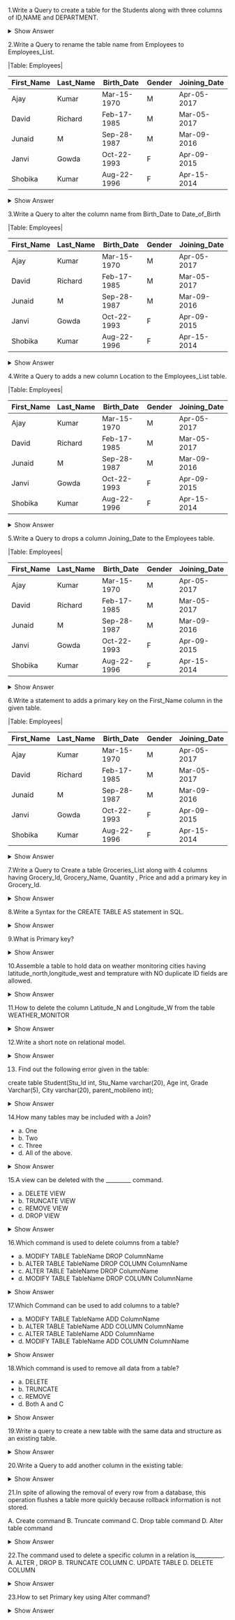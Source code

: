 

1.Write a Query to create a table for the Students along with three columns of ID,NAME and DEPARTMENT.

<details>
<summary> Show Answer </summary>

```sql
CREATE TABLE Students (ID int,NAME varchar(30), DEPARTMENT varchar(30));
```

Explantion: The CREATE Command is used for creating a table  along with their variables(Column_Name) and Data Types(INT,VARCHAR(20)). 

</details>

<!--|Alter Query|-->

2.Write a Query to rename the table name from Employees to Employees_List.


|Table: Employees|

|First_Name | Last_Name 	| Birth_Date    | 	 Gender | 	 Joining_Date   |
|-----------|---------------|---------------|-----------|-------------------|
| Ajay		| Kumar	 	    | Mar-15-1970 	|       M  	| 	   Apr-05-2017  |
| David	 	| Richard 	    | Feb-17-1985 	|       M 	| 	   Mar-05-2017  |
| Junaid 	| M 	 	    | Sep-28-1987 	|       M 	| 	   Mar-09-2016  |
| Janvi	 	| Gowda 	 	| Oct-22-1993 	|       F 	| 	   Apr-09-2015  |
| Shobika	| Kumar	 	    | Aug-22-1996 	|       F 	| 	   Apr-15-2014  |



<details>
<summary> Show Answer </summary>

```sql
ALTER TABLE Employees RENAME TO Employees_List;
```
Explantion: Alter table is used for renaming the given table from one table name to another table name.


</details>


<!--|Alter Query|-->
3.Write a Query to alter the column name from Birth_Date to Date_of_Birth

|Table: Employees|

|First_Name | Last_Name 	| Birth_Date    | 	 Gender | 	 Joining_Date   |
|-----------|---------------|---------------|-----------|-------------------|
| Ajay		| Kumar	 	    | Mar-15-1970 	|       M  	| 	   Apr-05-2017  |
| David	 	| Richard 	    | Feb-17-1985 	|       M 	| 	   Mar-05-2017  |
| Junaid 	| M 	 	    | Sep-28-1987 	|       M 	| 	   Mar-09-2016  |
| Janvi	 	| Gowda 	 	| Oct-22-1993 	|       F 	| 	   Apr-09-2015  |
| Shobika	| Kumar	 	    | Aug-22-1996 	|       F 	| 	   Apr-15-2014  |

<details>
<summary> Show Answer </summary>

```sql
ALTER TABLE Employees_List RENAME COLUMN Birth_Date to Date_of_Birth;
```

Explantion: Alter table is used for renaming the given table from one column_name to another column_name.

</details>


4.Write a Query to adds a new column Location to the Employees_List table.

|Table: Employees|

|First_Name | Last_Name 	| Birth_Date    | 	 Gender | 	 Joining_Date   |
|-----------|---------------|---------------|-----------|-------------------|
| Ajay		| Kumar	 	    | Mar-15-1970 	|       M  	| 	   Apr-05-2017  |
| David	 	| Richard 	    | Feb-17-1985 	|       M 	| 	   Mar-05-2017  |
| Junaid 	| M 	 	    | Sep-28-1987 	|       M 	| 	   Mar-09-2016  |
| Janvi	 	| Gowda 	 	| Oct-22-1993 	|       F 	| 	   Apr-09-2015  |
| Shobika	| Kumar	 	    | Aug-22-1996 	|       F 	| 	   Apr-15-2014  |


<details>
<summary> Show Answer </summary>

```sql
ALTER TABLE Employees ADD (Location varchar(30));
```

|First_Name | Last_Name 	| Birth_Date    | 	 Gender | 	 Joining_Date   |Location|
|-----------|---------------|---------------|-----------|-------------------|--------|
| Ajay		| Kumar	 	    | Mar-15-1970 	|       M  	| 	   Apr-05-2017  |Null    |
| David	 	| Richard 	    | Feb-17-1985 	|       M 	| 	   Mar-05-2017  |Null    |
| Junaid 	| M 	 	    | Sep-28-1987 	|       M 	| 	   Mar-09-2016  |Null    |
| Janvi	 	| Gowda 	 	| Oct-22-1993 	|       F 	| 	   Apr-09-2015  |Null    |
| Shobika	| Kumar	 	    | Aug-22-1996 	|       F 	| 	   Apr-15-2014  |Null    |

Explantion: Alter table is used for Addition of a new column_name in  the given table .

</details>


5.Write a Query to drops a column Joining_Date to the Employees table.

|Table: Employees|

|First_Name | Last_Name 	| Birth_Date    | 	 Gender | 	 Joining_Date   |
|-----------|---------------|---------------|-----------|-------------------|
| Ajay		| Kumar	 	    | Mar-15-1970 	|       M  	| 	   Apr-05-2017  |
| David	 	| Richard 	    | Feb-17-1985 	|       M 	| 	   Mar-05-2017  |
| Junaid 	| M 	 	    | Sep-28-1987 	|       M 	| 	   Mar-09-2016  |
| Janvi	 	| Gowda 	 	| Oct-22-1993 	|       F 	| 	   Apr-09-2015  |
| Shobika	| Kumar	 	    | Aug-22-1996 	|       F 	| 	   Apr-15-2014  |

<details>
<summary> Show Answer </summary>

```sql
ALTER TABLE Employees_List DROP column Joining_Date;
```

|First_Name | Last_Name 	| Birth_Date    | 	 Gender | 	
|-----------|---------------|---------------|-----------|
| Ajay		| Kumar	 	    | Mar-15-1970 	|       M  	| 	 
| David	 	| Richard 	    | Feb-17-1985 	|       M 	| 	 
| Junaid 	| M 	 	    | Sep-28-1987 	|       M 	| 	 
| Janvi	 	| Gowda 	 	| Oct-22-1993 	|       F 	| 	  
| Shobika	| Kumar	 	    | Aug-22-1996 	|       F 	| 	  


Explanation: Alter Table is used for Addition of a new column_name in  the given table and droping(Deleting) the coulumn_name from the given table.

</details>

6.Write a statement to adds a primary key on the First_Name column in the given table.

|Table: Employees|

|First_Name | Last_Name 	| Birth_Date    | 	 Gender | 	 Joining_Date   |
|-----------|---------------|---------------|-----------|-------------------|
| Ajay		| Kumar	 	    | Mar-15-1970 	|       M  	| 	   Apr-05-2017  |
| David	 	| Richard 	    | Feb-17-1985 	|       M 	| 	   Mar-05-2017  |
| Junaid 	| M 	 	    | Sep-28-1987 	|       M 	| 	   Mar-09-2016  |
| Janvi	 	| Gowda 	 	| Oct-22-1993 	|       F 	| 	   Apr-09-2015  |
| Shobika	| Kumar	 	    | Aug-22-1996 	|       F 	| 	   Apr-15-2014  |

<details>
<summary> Show Answer </summary>

```sql
ALTER TABLE Employees ADD PRIMARY KEY (First_Name);
```

Explanation: Primary Key uniquely identifes each record in a table and a table can have only one primary key.
</details>

7.Write a Query to Create a table Groceries_List along with 4 columns having Grocery_Id, Grocery_Name, Quantity , Price and add a primary key in Grocery_Id.

<details>
<summary> Show Answer </summary>

```sql
CREATE TABLE Groceries_List (Grocery_Id int ADD PRIMARY KEY, Grocery_Name VARCHAR(30), Quantity INT, Price TEXT);
```
Explanation: Creating a table name Groceries_List and adding a primary key in (Grocery_Id int ADD PRIMARY KEY) because only one primary key is allowed in a given table.
</details>


8.Write a Syntax for the CREATE TABLE AS statement in SQL.

<details>

<summary> Show Answer </summary>

```sql
CREATE TABLE [ IF NOT EXISTS ] new_table [ AS ] 
  SELECT expressions
  FROM existing_tables
  [WHERE conditions];
```


</details>


9.What is Primary key?

<details>
<summary> Show Answer </summary>

Explanations:

- Primary key is a field or the combination of fields that uniquely identify the each record in the table.
- If the column contains primary key, it cannot be null or empty.
- It cannot have more than one primary key.
- It stores uniques values into column. For Example, the Employee ID can be treated as the primary key for a Employees in Company.

</details>


10.Assemble a table to hold data on weather monitoring cities having latitude_north,longitude_west and temprature with NO duplicate ID fields are allowed.

<details>
<summary> Show Answer </summary>

```sql
CREATE TABLE WEATHER_MONITOR (ID INT PRIMARY KEY, CITY VARCHAR(30), STATE VARCHAR(30), TEMP REAL, LATITUDE_N REAL, LONGITUDE_W REAL);
```

Explanation: 

Create a table along with a table name "WEATHER_MONITOR" contains fields such as ID with the datatype INTEGER, CITY with the datatype VARCHAR, STATE with the datatype VARCHAR, TEMPERATURE, LATITUDE_N, LONGITUDE_W with the datatype REAL.Duplicates are not allowed as ID is declared as Primary Key.


</details>




11.How to delete the column Latitude_N and Longitude_W from the table WEATHER_MONITOR

<details>
<summary> Show Answer </summary>

``` sql

ALTER TABLE WEATHER_MONITOR DROP COLUMN LATITUDE_N;
ALTER TABLE WEATHER_MONITOR DROP COLUMN LONGITUDE_W;
```

Explanation:

    Deletion of column using DROP Command, it deletes the column along with the data.
    DROP command removes a whole database or just a table.

</details>

12.Write a short note on relational model.

<details>
<summary> Show Answer </summary>

- The relational model uses a collection of tables to represent both data and the relationships
among those data. 
- The relational model is an example of a record based model.

</details>

13. Find out the following error given in the table:


create table Student(Stu_Id int, Stu_Name varchar(20), Age int, Grade Varchar(5), City varchar(20), parent_mobileno int);

          
<details>
<summary> Show Answer </summary>

create table Student(Stu_Id int, Stu_Name varchar(20), Age int, Grade Varchar(5), City varchar(20), parent_mobileno text);

    |  Stu_Id |    Stu_Name      | Age | Grade |     City      | parent_mobileno |
    |---------|------------------|-----|-------|---------------|-----------------|
    |    1    |     Arthi        |  15 |   B   |     Andhra    |   9876573453    |
    |    2    |     Ganga        |  18 |   D   |    Bangalore          7865432190    |                                
          |    3    |   Madhumitha     |  17 |   A   |     Delhi     |   9092456778    |                          
          |    4    |    RIYA SREE     |  10 |   C   |     Kerala    |   8906758763    |                                
	      |    5    |  PRIYA GANESH    |  20 |   B   |     Chennai   |	 7689543213    |

Explanation: In this command the column_name and data type of parent_mobileno will be in the data type (int) it will not be accepted but it takes the data type (text)for the parent_mobileno .

</details>

14.How many tables may be included with a Join?
- a. One 
- b. Two
- c. Three
- d. All of the above.

<details>
<summary> Show Answer </summary>

Correct Answer: D
Explanation: The maximum number of tables that can be referenced in a single join is 61. 

</details>

15.A view can be deleted with the _________ command.
- a. DELETE VIEW
- b. TRUNCATE VIEW 
- c. REMOVE VIEW
- d. DROP VIEW  

<details>
<summary> Show Answer </summary>

Correct Answer: D
- Explanation: DROP VIEW removes one or more views from the current database.

</details>

16.Which command is used to delete columns from a table?
- a. MODIFY TABLE TableName DROP ColumnName
- b. ALTER TABLE TableName DROP COLUMN ColumnName
- c. ALTER TABLE TableName DROP ColumnName
- d. MODIFY TABLE TableName DROP COLUMN ColumnName
<details>

<summary> Show Answer </summary>

Correct Answer: B

- Explanation: 

* The ALTER TABLE command adds, deletes, or modifies columns in a table.
* The ALTER TABLE command also adds and deletes various constraints in a table.

</details>

17.Which Command can be used to add columns to a table?
- a. MODIFY TABLE TableName ADD ColumnName
- b. ALTER TABLE TableName ADD COLUMN ColumnName
- c. ALTER TABLE TableName ADD ColumnName
- d. MODIFY TABLE TableName ADD COLUMN ColumnName

<details>

<summary> Show Answer </summary>
Correct Answer: C

Explanation: 
    The ALTER TABLE statement is used to add, delete, or modify columns in an existing table. The ALTER TABLE statement is also used to add and drop various constraints on an existing table. 

</details>

18.Which command is used to remove all data from a table?
- a. DELETE
- b. TRUNCATE
- c. REMOVE
- d. Both A and C

<details>
<summary> Show Answer </summary>

Correct Answer: b

Explanation: 
Delete and Remove:
The DELETE command is used to delete specified rows(one or more).
Truncate:
The TRUNCATE command is used to delete all the data from a table.

</details>

19.Write a query to create a new table with the same data and structure as an existing table.

<details>

<summary> Show Answer </summary>

Syntax:

CREATE TABLE New_Table_Name SELECT * FROM Existing_Table_Name;  

Example: The following query creates Student_Marks table from the existing Student table:

CREATE TABLE Student_Marks SELECT * FROM Student;

Explanation: Here we use two tables (Student_Marks and  Student) so first  we take Student_Marks table from the existing Student table already.

</details>

20.Write a Query to add another column in the existing table:

<details>
<summary> Show Answer </summary>

Syntax:

ALTER TABLE Table_Name ADD Column_Name Datatype ( Length_of_Column) ;  


Example:

The following query adds the Stu_Address column to the existing Student table:

ALTER TABLE Student ADD Stu_Address varchar (25) ;  

OUTPUT:
|  Student_ID  |  	Stu_Name    |	Stu_Subject_ID  |	Stu_Marks  |	Stu_Age  |   Stu_Address  |
|     101	   |    Bharathi    |      Bsc102       |	   75	   |      21	 |      NULL      |
|     102	   |    Sandhiya    |	   BE104	    |      89      |	  20	 |      NULL      |
|     103	   |     Pooja	    |      Bsc102	    |      43	   |      20	 |      NULL      |
|     104	   |     Vinoth	    |      Bsc102	    |      56      |	  21	 |      NULL      |
|     107	   |    Shreemathi  |	   BCA103       |	   98      |	  22	 |      NULL      |

Explanation: 
    If you want to add another column or field to the existing table, you must use the ALTER statement in SQL.	
    </details>


21.In spite of allowing the removal of every row from a database, this operation flushes a table more quickly because rollback information is not stored.

A. Create  command
B. Truncate command
C. Drop table command
D. Alter table command
<details>
<summary> Show Answer </summary>

Correct Answer : B

Explanation: 
     An existing table's whole contents can be deleted using the SQL TRUNCATE TABLE command. You can also use the DROP TABLE command to completely remove a table from the database, but doing so would need you to recreate the table in order to continue storing data.

</details>


22.The command used to delete a specific column in a relation is__________.
A. ALTER , DROP 
B. TRUNCATE COLUMN
C. UPDATE TABLE
D. DELETE COLUMN

<details>
<summary> Show Answer </summary>

Correct Ans : A
Explanation: 
The command used to remove a specific column from a relation is ALTER, DROP.

</details>

23.How to set Primary key using Alter command?

<details>
<summary> Show Answer </summary>

Correct Answer:

Syntax: 

ALTER TABLE EmployeeDetail ADD PRIMARY KEY (P_EmployeeID)

Explanation: 
You cannot define a primary key for a table that already has one since a table can only have one primary key. Using a DROP clause in an ALTER TABLE statement, remove the current primary key from the table and replace it with the new main key.

</details>
   
